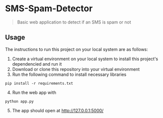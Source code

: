 # SMS-Spam-Detector
> Basic web application to detect if an SMS is spam or not

## Usage
The instructions to run this project on your local system are as follows:

1. Create a virtual environment on your local system to install this project's dependencied and run it
2. Download or clone this repository into your virtual environment
3. Run the following command to install necessary libraries
  ```
  pip install -r requirements.txt
  ```
4. Run the web app with
  ```
  python app.py
  ```
5. The app should open at http://127.0.0.1:5000/

